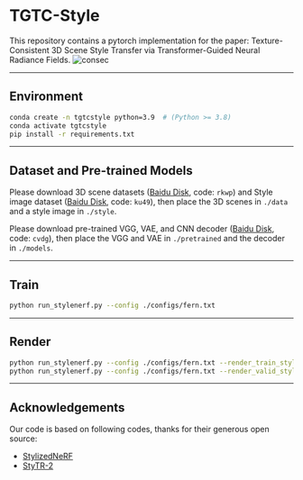 # TGTC-Style
This repository contains a pytorch implementation for the paper: Texture-Consistent 3D Scene Style Transfer via Transformer-Guided Neural Radiance Fields.
![consec](https://github.com/user-attachments/assets/aef659dc-3beb-49f0-90a9-2a5d6bfde95b)

---
## Environment

```bash
conda create -n tgtcstyle python=3.9  # (Python >= 3.8)
conda activate tgtcstyle
pip install -r requirements.txt
```

---
## Dataset and Pre-trained Models

Please download 3D scene datasets ([Baidu Disk](https://pan.baidu.com/s/1vhdMzwLt4QHdWycIWFbmIw?pwd=rkwp), code: `rkwp`) and Style image dataset ([Baidu Disk](https://pan.baidu.com/s/1ULNmkeURmCylJeSJDtP0ZA?pwd=ku49), code: `ku49`), then place the 3D scenes in `./data` and a style image in `./style`.

Please download pre-trained VGG, VAE, and CNN decoder ([Baidu Disk](https://pan.baidu.com/s/1BpWZYDauJwsse8QLSzTmfw?pwd=cvdg), code: `cvdg`), then place the VGG and VAE in `./pretrained` and the decoder in `./models`.

---
## Train

```bash
python run_stylenerf.py --config ./configs/fern.txt
```

---
## Render

```bash
python run_stylenerf.py --config ./configs/fern.txt --render_train_style --chunk 1024
python run_stylenerf.py --config ./configs/fern.txt --render_valid_style --chunk 1024
```

---
## Acknowledgements
Our code is based on following codes, thanks for their generous open source:
- [StylizedNeRF](https://github.com/IGLICT/StylizedNeRF)
- [StyTR-2](https://github.com/diyiiyiii/StyTR-2)
